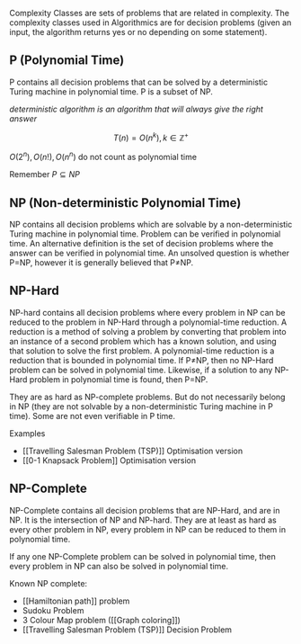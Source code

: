 Complexity Classes are sets of problems that are related in complexity. The complexity classes used in Algorithmics are for decision problems (given an input, the algorithm returns yes or no depending on some statement).
## P (Polynomial Time)
P contains all decision problems that can be solved by a deterministic Turing machine in polynomial time. P is a subset of NP.

*deterministic algorithm is an algorithm that will always give the right answer*


$$
T(n)=O(n^k),k \in { \mathbb{Z}^+ }
$$

$O(2^n),O(n!),O(n^n)$ do not count as polynomial time

Remember $P \subseteq NP$

## NP (Non-deterministic Polynomial Time)
NP contains all decision problems which are solvable by a non-deterministic Turing machine in polynomial time. 
Problem can be verified in polynomial time.
An alternative definition is the set of decision problems where the answer can be verified in polynomial time. An unsolved question is whether P=NP, however it is generally believed that P≠NP.
## NP-Hard
NP-hard contains all decision problems where every problem in NP can be reduced to the problem in NP-Hard through a polynomial-time reduction. 
A reduction is a method of solving a problem by converting that problem into an instance of a second problem which has a known solution, and using that solution to solve the first problem. 
A polynomial-time reduction is a reduction that is bounded in polynomial time. If P≠NP, then no NP-Hard problem can be solved in polynomial time. Likewise, if a solution to any NP-Hard problem in polynomial time is found, then P=NP.

They are as hard as NP-complete problems.
But do not necessarily belong in NP (they are not solvable by a non-deterministic Turing machine in P time).
Some are not even verifiable in P time.

Examples
- [[Travelling Salesman Problem (TSP)]] Optimisation version
- [[0-1 Knapsack Problem]] Optimisation version



## NP-Complete
NP-Complete contains all decision problems that are NP-Hard, and are in NP. It is the intersection of NP and NP-hard.
They are at least as hard as every other problem in NP, every problem in NP can be reduced to them in polynomial time. 

If any one NP-Complete problem can be solved in polynomial time, then every problem in NP can also be solved in polynomial time.


Known NP complete:
- [[Hamiltonian path]] problem
- Sudoku Problem
- 3 Colour Map problem ([[Graph coloring]])
- [[Travelling Salesman Problem (TSP)]] Decision Problem
